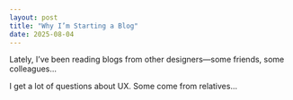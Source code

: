 ```yaml
---
layout: post
title: "Why I’m Starting a Blog"
date: 2025-08-04
---
```


<p>Lately, I’ve been reading blogs from other designers—some friends, some colleagues...</p>
<p>I get a lot of questions about UX. Some come from relatives...</p>
